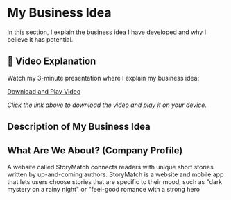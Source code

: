 # My Business Idea

In this section, I explain the business idea I have developed and why I believe it has potential.

## 🎥 Video Explanation

Watch my 3-minute presentation where I explain my business idea:

[Download and Play Video](https://drive.google.com/file/d/1KQUmUkqtJGbJ7a8tVYOGCqzvPAkZdkLT/view?usp=sharing)

*Click the link above to download the video and play it on your device.*

## Description of My Business Idea
## What Are We About? (Company Profile) 

A website called StoryMatch connects readers with unique short stories written by up-and-coming authors. StoryMatch is a website and mobile app that lets users choose stories that are specific to their mood, such as "dark mystery on a rainy night" or "feel-good romance with a strong hero
